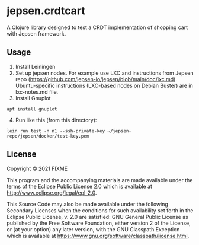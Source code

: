 # jepsen.crdtcart

A Clojure library designed to test a CRDT implementation of shopping cart with Jepsen framework.

## Usage

1. Install Leiningen
2. Set up jepsen nodes. For example use LXC and instructions from Jepsen repo (https://github.com/jepsen-io/jepsen/blob/main/doc/lxc.md). Ubuntu-specific instructions (LXC-based nodes on Debian Buster) are in lxc-notes.md file.
3. Install Gnuplot
```
apt install gnuplot
```
4. Run like this (from this directory):
```
lein run test -n n1 --ssh-private-key ~/jepsen-repo/jepsen/docker/test-key.pem
```
## License

Copyright © 2021 FIXME

This program and the accompanying materials are made available under the
terms of the Eclipse Public License 2.0 which is available at
http://www.eclipse.org/legal/epl-2.0.

This Source Code may also be made available under the following Secondary
Licenses when the conditions for such availability set forth in the Eclipse
Public License, v. 2.0 are satisfied: GNU General Public License as published by
the Free Software Foundation, either version 2 of the License, or (at your
option) any later version, with the GNU Classpath Exception which is available
at https://www.gnu.org/software/classpath/license.html.
